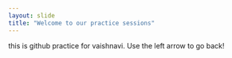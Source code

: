 ```yaml
---
layout: slide
title: "Welcome to our practice sessions"
---
```

this is github practice for vaishnavi.
Use the left arrow to go back!
